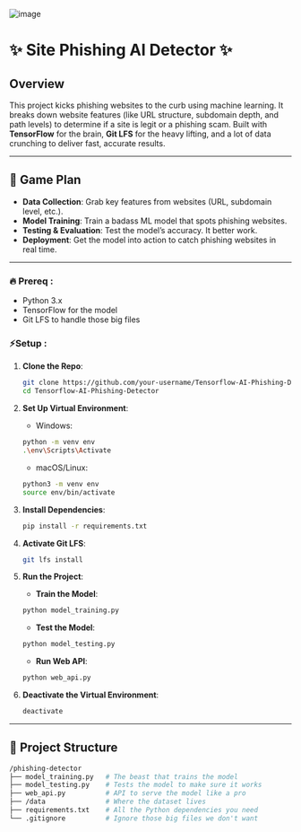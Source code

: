![image](https://github.com/user-attachments/assets/29150c7c-04a8-43ff-9f1a-e0f6753480f2)

# ✨ Site Phishing AI Detector ✨ 

##  Overview  
This project kicks phishing websites to the curb using machine learning. It breaks down website features (like URL structure, subdomain depth, and path levels) to determine if a site is legit or a phishing scam. Built with **TensorFlow** for the brain, **Git LFS** for the heavy lifting, and a lot of data crunching to deliver fast, accurate results.

---

## 🚀 Game Plan

- **Data Collection**: Grab key features from websites (URL, subdomain level, etc.).
- **Model Training**: Train a badass ML model that spots phishing websites.
- **Testing & Evaluation**: Test the model’s accuracy. It better work.
- **Deployment**: Get the model into action to catch phishing websites in real time.

---

### 🔥 Prereq :
- Python 3.x
- TensorFlow for the model
- Git LFS to handle those big files

### ⚡Setup :

1. **Clone the Repo**:
    ```bash
    git clone https://github.com/your-username/Tensorflow-AI-Phishing-Detector.git
    cd Tensorflow-AI-Phishing-Detector
    ```

2. **Set Up Virtual Environment**:

    - Windows:
    ```bash
    python -m venv env
    .\env\Scripts\Activate
    ```

    - macOS/Linux:
    ```bash
    python3 -m venv env
    source env/bin/activate
    ```

3. **Install Dependencies**:
    ```bash
    pip install -r requirements.txt
    ```

4. **Activate Git LFS**:
    ```bash
    git lfs install
    ```

5. **Run the Project**:

    - **Train the Model**:
    ```bash
    python model_training.py
    ```

    - **Test the Model**:
    ```bash
    python model_testing.py
    ```

    - **Run Web API**:
    ```bash
    python web_api.py
    ```

6. **Deactivate the Virtual Environment**:
    ```bash
    deactivate
    ```

---

## 📁 Project Structure

```bash
/phishing-detector
├── model_training.py   # The beast that trains the model
├── model_testing.py    # Tests the model to make sure it works
├── web_api.py          # API to serve the model like a pro
├── /data               # Where the dataset lives
├── requirements.txt    # All the Python dependencies you need
└── .gitignore          # Ignore those big files we don't want



